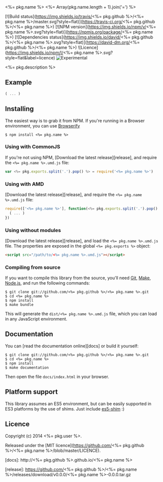 <%= pkg.name %>
<%= Array(pkg.name.length + 1).join('=') %>

[![Build status](https://img.shields.io/travis/<%= pkg.github %>/<%= pkg.name %>/master.svg?style=flat)](https://travis-ci.org/<%= pkg.github %>/<%= pkg.name %>)
[![NPM version](https://img.shields.io/npm/v/<%= pkg.name %>.svg?style=flat)](https://npmjs.org/package/<%= pkg.name %>)
[![Dependencies status](https://img.shields.io/david/<%= pkg.github %>/<%= pkg.name %>.svg?style=flat)](https://david-dm.org/<%= pkg.github %>/<%= pkg.name %>)
![Licence](https://img.shields.io/npm/l/<%= pkg.name %>.svg?style=flat&label=licence)
![Experimental](https://img.shields.io/badge/stability-experimental-orange.svg?style=flat)


<%= pkg.description %>


## Example

```js
( ... )
```


## Installing

The easiest way is to grab it from NPM. If you're running in a Browser
environment, you can use [Browserify][]

    $ npm install <%= pkg.name %>


### Using with CommonJS

If you're not using NPM, [Download the latest release][release], and require
the `<%= pkg.name %>.umd.js` file:

```js
var <%= pkg.exports.split('.').pop() %> = require('<%= pkg.name %>')
```


### Using with AMD

[Download the latest release][release], and require the `<%= pkg.name %>.umd.js`
file:

```js
require(['<%= pkg.name %>'], function(<%= pkg.exports.split('.').pop() %>) {
  ( ... )
})
```


### Using without modules

[Download the latest release][release], and load the `<%= pkg.name %>.umd.js`
file. The properties are exposed in the global `<%= pkg.exports %>` object:

```html
<script src="/path/to/<%= pkg.name %>.umd.js"></script>
```


### Compiling from source

If you want to compile this library from the source, you'll need [Git][],
[Make][], [Node.js][], and run the following commands:

    $ git clone git://github.com/<%= pkg.github %>/<%= pkg.name %>.git
    $ cd <%= pkg.name %>
    $ npm install
    $ make bundle
    
This will generate the `dist/<%= pkg.name %>.umd.js` file, which you can load in
any JavaScript environment.

    
## Documentation

You can [read the documentation online][docs] or build it yourself:

    $ git clone git://github.com/<%= pkg.github %>/<%= pkg.name %>.git
    $ cd <%= pkg.name %>
    $ npm install
    $ make documentation

Then open the file `docs/index.html` in your browser.


## Platform support

This library assumes an ES5 environment, but can be easily supported in ES3
platforms by the use of shims. Just include [es5-shim][] :)


## Licence

Copyright (c) 2014 <%= pkg.user %>.

Released under the [MIT licence](https://github.com/<%= pkg.github %>/<%= pkg.name %>/blob/master/LICENCE).

<!-- links -->
[Fantasy Land]: https://github.com/fantasyland/fantasy-land
[Browserify]: http://browserify.org/
[Git]: http://git-scm.com/
[Make]: http://www.gnu.org/software/make/
[Node.js]: http://nodejs.org/
[es5-shim]: https://github.com/kriskowal/es5-shim
[docs]: http://<%= pkg.github %>.github.io/<%= pkg.name %>
<!-- [release: https://github.com/<%= pkg.github %>/<%= pkg.name %>/releases/download/v$VERSION/<%= pkg.name %>-$VERSION.tar.gz] -->
[release]: https://github.com/<%= pkg.github %>/<%= pkg.name %>/releases/download/v0.0.0/<%= pkg.name %>-0.0.0.tar.gz
<!-- [/release] -->
